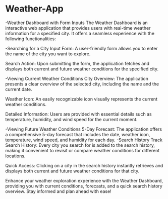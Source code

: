 # Weather-App
 -Weather Dashboard with Form Inputs
The Weather Dashboard is an interactive web application that provides users with real-time weather information for a specified city. It offers a seamless experience with the following functionalities:

-Searching for a City
    Input Form: A user-friendly form allows you to enter the name of the city you want to explore.

   Search Action: Upon submitting the form, the application fetches and displays both current and future weather conditions for the specified city.

-Viewing Current Weather Conditions
    City Overview: The application presents a clear overview of the selected city, including the name and the current date.

   Weather Icon: An easily recognizable icon visually represents the current weather conditions.

   Detailed Information: Users are provided with essential details such as temperature, humidity, and wind speed for the current moment.

-Viewing Future Weather Conditions
    5-Day Forecast: The application offers a comprehensive 5-day forecast that includes the date, weather icon, temperature, wind speed, and humidity for each day.
-Search History
    Track Search History: Every city you search for is added to the search history, making it convenient to revisit or compare weather conditions for different locations.

   Quick Access: Clicking on a city in the search history instantly retrieves and displays both current and future weather conditions for that city.

Enhance your weather exploration experience with the Weather Dashboard, providing you with current conditions, forecasts, and a quick search history overview. Stay informed and plan ahead with ease!
